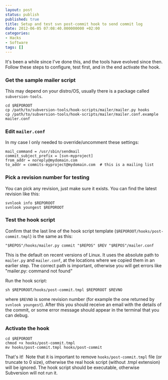 ```yaml
---
layout: post
status: publish
published: true
title: Setup and test svn post-commit hook to send commit log
date: 2012-06-05 07:08:40.000000000 +02:00
categories:
- Hacks
- Software
tags: []
---
```

It's been a while since I've done this, and the tools have evolved since then. Follow these steps to configure, test first, and in the end activate the hook.

### Get the sample mailer script

This may depend on your distro/OS, usually there is a package called `subversion-tools`.

```
cd $REPOROOT
cp /path/to/subversion-tools/hook-scripts/mailer/mailer.py hooks
cp /path/to/subversion-tools/hook-scripts/mailer/mailer.conf.example mailer.conf
```


### Edit `mailer.conf`

In my case I only needed to override/uncomment these settings:

```
mail_command = /usr/sbin/sendmail
commit_subject_prefix = [svn-myproject]
from_addr = noreply@mydomain.com
to_addr = commits-myproject@mydomain.com  # this is a mailing list
```


### Pick a revision number for testing

You can pick any revision, just make sure it exists. You can find the latest revision like this:

```
svnlook info $REPOROOT
svnlook youngest $REPOROOT
```


### Test the hook script

Confirm that the last line of the hook script template (`$REPOROOT/hooks/post-commit.tmpl`) is the same as this:

```
"$REPOS"/hooks/mailer.py commit "$REPOS" $REV "$REPOS"/mailer.conf
```

This is the default on recent versions of Linux. It uses the absolute path to `mailer.py` and `mailer.conf`, at the locations where we copied them in an earlier step. The correct path is important, otherwise you will get errors like "mailer.py: command not found"

Run the hook script:

```
sh $REPOROOT/hooks/post-commit.tmpl $REPOROOT $REVNO
```

where `$REVNO` is some revision number (for example the one returned by `svnlook youngest`). After this you should receive an email with the details of the commit, or some error message should appear in the terminal that you can debug.

### Activate the hook


```
cd $REPOROOT
chmod +x hooks/post-commit.tmpl
mv hooks/post-commit.tmpl hooks/post-commit
```

That's it!  Note that it is important to remove `hooks/post-commit.tmpl` file (or truncate to 0 size), otherwise the real hook script (without .tmpl extension) will be ignored. The hook script should be executable, otherwise Subversion will not run it.

